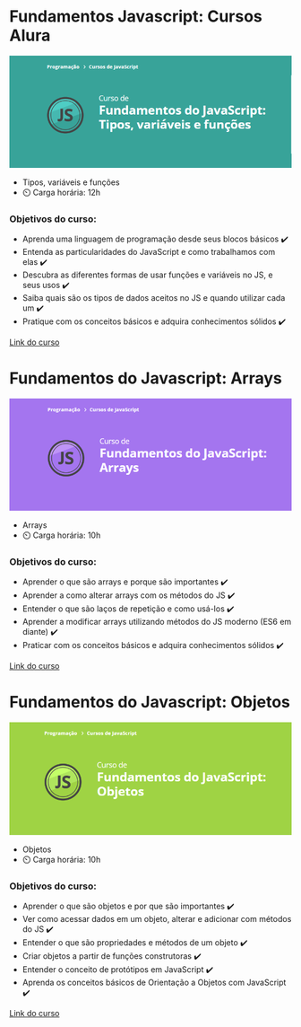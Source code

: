 # Fundamentos Javascript: Cursos Alura

 ![cap](capturar.png)
- Tipos, variáveis e funções
- ⏲️ Carga horária: 12h
### Objetivos do curso:
- Aprenda uma linguagem de programação desde seus blocos básicos ✔️
- Entenda as particularidades do JavaScript e como trabalhamos com elas ✔️
- Descubra as diferentes formas de usar funções e variáveis no JS, e seus usos ✔️
- Saiba quais são os tipos de dados aceitos no JS e quando utilizar cada um ✔️
- Pratique com os conceitos básicos e adquira conhecimentos sólidos ✔️

[Link do curso](https://cursos.alura.com.br/course/fundamentos-javascript-tipos-variaveis-funcoes)

# Fundamentos do Javascript: Arrays
![icon](Capturar2a.png)
- Arrays
- ⏲️ Carga horária: 10h
### Objetivos do curso:
- Aprender o que são arrays e porque são importantes ✔️
- Aprender a como alterar arrays com os métodos do JS ✔️
- Entender o que são laços de repetição e como usá-los ✔️
- Aprender a modificar arrays utilizando métodos do JS moderno (ES6 em diante) ✔️
- Praticar com os conceitos básicos e adquira conhecimentos sólidos ✔️
  
[Link do curso](https://cursos.alura.com.br/course/fundamentos-javascript-arrays)

# Fundamentos do Javascript: Objetos
![icon](Capturar3.png)
- Objetos
- ⏲️ Carga horária: 10h
### Objetivos do curso:
- Aprender o que são objetos e por que são importantes ✔️
- Ver como acessar dados em um objeto, alterar e adicionar com métodos do JS ✔️
- Entender o que são propriedades e métodos de um objeto ✔️
- Criar objetos a partir de funções construtoras ✔️
- Entender o conceito de protótipos em JavaScript ✔️
- Aprenda os conceitos básicos de Orientação a Objetos com JavaScript ✔️
 
[Link do curso](https://cursos.alura.com.br/course/fundamentos-javascript-objetos)
